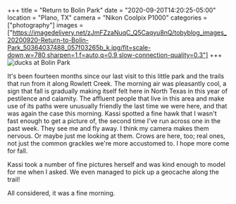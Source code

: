 +++
title = "Return to Bolin Park"
date = "2020-09-20T14:20:25-05:00"
location = "Plano, TX"
camera = "Nikon Coolpix P1000"
categories = ["photography"]
images = ["https://imagedelivery.net/zJmFZzaNuqC_Q5Caqyu8nQ/tobyblog_images_20200920-Return-to-Bolin-Park_50364037488_057f03265b_k.jpg/fit=scale-down,w=780,sharpen=1,f=auto,q=0.9,slow-connection-quality=0.3"]
+++
![ducks at Bolin Park](https://imagedelivery.net/zJmFZzaNuqC_Q5Caqyu8nQ/tobyblog_images_20200920-Return-to-Bolin-Park_50364037488_057f03265b_k.jpg/fit=scale-down,w=780,sharpen=1,f=auto,q=0.9,slow-connection-quality=0.3)
<!--more-->

It's been fourteen months since our last visit to this little park and the trails that run from it along Rowlett Creek. The morning air was pleasantly cool, a sign that fall is gradually making itself felt here in North Texas in this year of pestilence and calamity. The affluent people that live in this area and make use of its paths were unusually friendly the last time we were here, and that was again the case this morning. Kassi spotted a fine hawk that I wasn't fast enough to get a picture of, the second time I've run across one in the past week. They see me and fly away. I think my camera makes them nervous. Or maybe just me looking at them. Crows are here, too; real ones, not just the common grackles we're more accustomed to. I hope more come for fall. 

Kassi took a number of fine pictures herself and was kind enough to model for me when I asked. We even managed to pick up a geocache along the trail! 

All considered, it was a fine morning. 

<div id="gallery" style="display:none;">
		<img alt="" src="/images/20200920-Return-to-Bolin-Park/50364895522_8d9b05e6a6.jpg"
			data-image="https://imagedelivery.net/zJmFZzaNuqC_Q5Caqyu8nQ/tobyblog_images_20200920-Return-to-Bolin-Park_50364895522_749b12ae48_k.jpg/fit=scale-down,w=780,sharpen=1,f=auto,q=0.9,slow-connection-quality=0.3">
		<img alt="" src="/images/20200920-Return-to-Bolin-Park/50364038033_3584d42448.jpg"
			data-image="https://imagedelivery.net/zJmFZzaNuqC_Q5Caqyu8nQ/tobyblog_images_20200920-Return-to-Bolin-Park_50364038033_3b80fe80dd_k.jpg/fit=scale-down,w=780,sharpen=1,f=auto,q=0.9,slow-connection-quality=0.3">
		<img alt="" src="/images/20200920-Return-to-Bolin-Park/50364731906_5718a4202d.jpg"
			data-image="https://imagedelivery.net/zJmFZzaNuqC_Q5Caqyu8nQ/tobyblog_images_20200920-Return-to-Bolin-Park_50364731906_c905f7d2ee_k.jpg/fit=scale-down,w=780,sharpen=1,f=auto,q=0.9,slow-connection-quality=0.3">
		<img alt="" src="/images/20200920-Return-to-Bolin-Park/50364898397_94d0de586d.jpg"
			data-image="https://imagedelivery.net/zJmFZzaNuqC_Q5Caqyu8nQ/tobyblog_images_20200920-Return-to-Bolin-Park_50364898397_5b6e936d1a_k.jpg/fit=scale-down,w=780,sharpen=1,f=auto,q=0.9,slow-connection-quality=0.3">
		<img alt="" src="/images/20200920-Return-to-Bolin-Park/50364898547_2b2600fdb1.jpg"
			data-image="https://imagedelivery.net/zJmFZzaNuqC_Q5Caqyu8nQ/tobyblog_images_20200920-Return-to-Bolin-Park_50364898547_1f93fb2b1f_k.jpg/fit=scale-down,w=780,sharpen=1,f=auto,q=0.9,slow-connection-quality=0.3">
		<img alt="" src="/images/20200920-Return-to-Bolin-Park/50364732396_900c5f3568.jpg"
			data-image="https://imagedelivery.net/zJmFZzaNuqC_Q5Caqyu8nQ/tobyblog_images_20200920-Return-to-Bolin-Park_50364732396_1804fadafc_k.jpg/fit=scale-down,w=780,sharpen=1,f=auto,q=0.9,slow-connection-quality=0.3">
		<img alt="" src="/images/20200920-Return-to-Bolin-Park/50364037383_dd1cb50787.jpg"
			data-image="https://imagedelivery.net/zJmFZzaNuqC_Q5Caqyu8nQ/tobyblog_images_20200920-Return-to-Bolin-Park_50364037383_63ae16dd45_k.jpg/fit=scale-down,w=780,sharpen=1,f=auto,q=0.9,slow-connection-quality=0.3">
		<img alt="Untitled" src="/images/20200920-Return-to-Bolin-Park/50364731326_4a3062d89c.jpg"
			data-image="https://imagedelivery.net/zJmFZzaNuqC_Q5Caqyu8nQ/tobyblog_images_20200920-Return-to-Bolin-Park_50364731326_85241991a1_k.jpg/fit=scale-down,w=780,sharpen=1,f=auto,q=0.9,slow-connection-quality=0.3">
		<img alt="" src="/images/20200920-Return-to-Bolin-Park/50364035553_fe98e33e11.jpg"
			data-image="https://imagedelivery.net/zJmFZzaNuqC_Q5Caqyu8nQ/tobyblog_images_20200920-Return-to-Bolin-Park_50364035553_87f8898750_k.jpg/fit=scale-down,w=780,sharpen=1,f=auto,q=0.9,slow-connection-quality=0.3">
		<img alt="" src="/images/20200920-Return-to-Bolin-Park/50364897672_428061928d.jpg"
			data-image="https://imagedelivery.net/zJmFZzaNuqC_Q5Caqyu8nQ/tobyblog_images_20200920-Return-to-Bolin-Park_50364897672_168304e50a_k.jpg/fit=scale-down,w=780,sharpen=1,f=auto,q=0.9,slow-connection-quality=0.3">
		<img alt="" src="/images/20200920-Return-to-Bolin-Park/50364037848_569589fca8.jpg"
			data-image="https://imagedelivery.net/zJmFZzaNuqC_Q5Caqyu8nQ/tobyblog_images_20200920-Return-to-Bolin-Park_50364037848_87abe99229_k.jpg/fit=scale-down,w=780,sharpen=1,f=auto,q=0.9,slow-connection-quality=0.3">
		<img alt="" src="/images/20200920-Return-to-Bolin-Park/50364896207_0a514d7068.jpg"
			data-image="https://imagedelivery.net/zJmFZzaNuqC_Q5Caqyu8nQ/tobyblog_images_20200920-Return-to-Bolin-Park_50364896207_9997c691e1_k.jpg/fit=scale-down,w=780,sharpen=1,f=auto,q=0.9,slow-connection-quality=0.3">
		<img alt="" src="/images/20200920-Return-to-Bolin-Park/50364897862_82a8487863.jpg"
			data-image="https://imagedelivery.net/zJmFZzaNuqC_Q5Caqyu8nQ/tobyblog_images_20200920-Return-to-Bolin-Park_50364897862_509946b42d_k.jpg/fit=scale-down,w=780,sharpen=1,f=auto,q=0.9,slow-connection-quality=0.3">
		<img alt="" src="/images/20200920-Return-to-Bolin-Park/50364036118_1e856d4bf0.jpg"
			data-image="https://imagedelivery.net/zJmFZzaNuqC_Q5Caqyu8nQ/tobyblog_images_20200920-Return-to-Bolin-Park_50364036118_899d33b1ce_k.jpg/fit=scale-down,w=780,sharpen=1,f=auto,q=0.9,slow-connection-quality=0.3">
		<img alt="" src="/images/20200920-Return-to-Bolin-Park/50364734256_b9f6185c37.jpg"
			data-image="https://imagedelivery.net/zJmFZzaNuqC_Q5Caqyu8nQ/tobyblog_images_20200920-Return-to-Bolin-Park_50364734256_4f2f6d1dac_k.jpg/fit=scale-down,w=780,sharpen=1,f=auto,q=0.9,slow-connection-quality=0.3">
		<img alt="" src="/images/20200920-Return-to-Bolin-Park/50364036988_e15860ee5b.jpg"
			data-image="https://imagedelivery.net/zJmFZzaNuqC_Q5Caqyu8nQ/tobyblog_images_20200920-Return-to-Bolin-Park_50364036988_140b16564a_k.jpg/fit=scale-down,w=780,sharpen=1,f=auto,q=0.9,slow-connection-quality=0.3">
		<img alt="" src="/images/20200920-Return-to-Bolin-Park/50364896092_18d4fff41b.jpg"
			data-image="https://imagedelivery.net/zJmFZzaNuqC_Q5Caqyu8nQ/tobyblog_images_20200920-Return-to-Bolin-Park_50364896092_57bd4e7d1e_k.jpg/fit=scale-down,w=780,sharpen=1,f=auto,q=0.9,slow-connection-quality=0.3">
		<img alt="" src="/images/20200920-Return-to-Bolin-Park/50364036743_328548ab33.jpg"
			data-image="https://imagedelivery.net/zJmFZzaNuqC_Q5Caqyu8nQ/tobyblog_images_20200920-Return-to-Bolin-Park_50364036743_a73c6aa24c_k.jpg/fit=scale-down,w=780,sharpen=1,f=auto,q=0.9,slow-connection-quality=0.3">
		<img alt="" src="/images/20200920-Return-to-Bolin-Park/50364038453_eff240e773.jpg"
			data-image="https://imagedelivery.net/zJmFZzaNuqC_Q5Caqyu8nQ/tobyblog_images_20200920-Return-to-Bolin-Park_50364038453_31eca66fb3_k.jpg/fit=scale-down,w=780,sharpen=1,f=auto,q=0.9,slow-connection-quality=0.3">
		<img alt="" src="/images/20200920-Return-to-Bolin-Park/50364037488_11d5eb65eb.jpg"
			data-image="https://imagedelivery.net/zJmFZzaNuqC_Q5Caqyu8nQ/tobyblog_images_20200920-Return-to-Bolin-Park_50364037488_057f03265b_k.jpg/fit=scale-down,w=780,sharpen=1,f=auto,q=0.9,slow-connection-quality=0.3">
		<img alt="" src="/images/20200920-Return-to-Bolin-Park/50364035238_1c77e4f7cb.jpg"
			data-image="https://imagedelivery.net/zJmFZzaNuqC_Q5Caqyu8nQ/tobyblog_images_20200920-Return-to-Bolin-Park_50364035238_9fc198a1f6_k.jpg/fit=scale-down,w=780,sharpen=1,f=auto,q=0.9,slow-connection-quality=0.3">
		<img alt="" src="/images/20200920-Return-to-Bolin-Park/50364733026_6f1e040e01.jpg"
			data-image="https://imagedelivery.net/zJmFZzaNuqC_Q5Caqyu8nQ/tobyblog_images_20200920-Return-to-Bolin-Park_50364733026_290c1f25b2_k.jpg/fit=scale-down,w=780,sharpen=1,f=auto,q=0.9,slow-connection-quality=0.3">
		<img alt="" src="/images/20200920-Return-to-Bolin-Park/50364035048_894c4cc1e7.jpg"
			data-image="https://imagedelivery.net/zJmFZzaNuqC_Q5Caqyu8nQ/tobyblog_images_20200920-Return-to-Bolin-Park_50364035048_2ef101a9a3_k.jpg/fit=scale-down,w=780,sharpen=1,f=auto,q=0.9,slow-connection-quality=0.3">
		<img alt="" src="/images/20200920-Return-to-Bolin-Park/50364895197_32a48f245d.jpg"
			data-image="https://imagedelivery.net/zJmFZzaNuqC_Q5Caqyu8nQ/tobyblog_images_20200920-Return-to-Bolin-Park_50364895197_2ecdc0dbf7_k.jpg/fit=scale-down,w=780,sharpen=1,f=auto,q=0.9,slow-connection-quality=0.3">
		<img alt="" src="/images/20200920-Return-to-Bolin-Park/50364038333_a1301e5d7e.jpg"
			data-image="https://imagedelivery.net/zJmFZzaNuqC_Q5Caqyu8nQ/tobyblog_images_20200920-Return-to-Bolin-Park_50364038333_d8cadb8d4a_k.jpg/fit=scale-down,w=780,sharpen=1,f=auto,q=0.9,slow-connection-quality=0.3">
		<img alt="" src="/images/20200920-Return-to-Bolin-Park/50364732751_2284df6bfe.jpg"
			data-image="https://imagedelivery.net/zJmFZzaNuqC_Q5Caqyu8nQ/tobyblog_images_20200920-Return-to-Bolin-Park_50364732751_1b998b45ca_k.jpg/fit=scale-down,w=780,sharpen=1,f=auto,q=0.9,slow-connection-quality=0.3">
		<img alt="" src="/images/20200920-Return-to-Bolin-Park/50364035948_900c5f3568.jpg"
			data-image="https://imagedelivery.net/zJmFZzaNuqC_Q5Caqyu8nQ/tobyblog_images_20200920-Return-to-Bolin-Park_50364035948_846b9c1491_k.jpg/fit=scale-down,w=780,sharpen=1,f=auto,q=0.9,slow-connection-quality=0.3">
		<img alt="" src="/images/20200920-Return-to-Bolin-Park/50364733741_f1bfe34544.jpg"
			data-image="https://imagedelivery.net/zJmFZzaNuqC_Q5Caqyu8nQ/tobyblog_images_20200920-Return-to-Bolin-Park_50364733741_13b6c01a4d_k.jpg/fit=scale-down,w=780,sharpen=1,f=auto,q=0.9,slow-connection-quality=0.3">
		<img alt="" src="/images/20200920-Return-to-Bolin-Park/50364895052_32e28af2dd.jpg"
			data-image="https://imagedelivery.net/zJmFZzaNuqC_Q5Caqyu8nQ/tobyblog_images_20200920-Return-to-Bolin-Park_50364895052_def01982d0_k.jpg/fit=scale-down,w=780,sharpen=1,f=auto,q=0.9,slow-connection-quality=0.3">
		<img alt="" src="/images/20200920-Return-to-Bolin-Park/50364037203_b5e8a5c6ce.jpg"
			data-image="https://imagedelivery.net/zJmFZzaNuqC_Q5Caqyu8nQ/tobyblog_images_20200920-Return-to-Bolin-Park_50364037203_b1beec8724_k.jpg/fit=scale-down,w=780,sharpen=1,f=auto,q=0.9,slow-connection-quality=0.3">
		<img alt="" src="/images/20200920-Return-to-Bolin-Park/50364037623_ce1a255345.jpg"
			data-image="https://imagedelivery.net/zJmFZzaNuqC_Q5Caqyu8nQ/tobyblog_images_20200920-Return-to-Bolin-Park_50364037623_6a3d256f71_k.jpg/fit=scale-down,w=780,sharpen=1,f=auto,q=0.9,slow-connection-quality=0.3">
		<img alt="" src="/images/20200920-Return-to-Bolin-Park/50364734526_20579e0cd8.jpg"
			data-image="https://imagedelivery.net/zJmFZzaNuqC_Q5Caqyu8nQ/tobyblog_images_20200920-Return-to-Bolin-Park_50364734526_5557c05632_k.jpg/fit=scale-down,w=780,sharpen=1,f=auto,q=0.9,slow-connection-quality=0.3">
		<img alt="" src="/images/20200920-Return-to-Bolin-Park/50364038648_dabd71fb61.jpg"
			data-image="https://imagedelivery.net/zJmFZzaNuqC_Q5Caqyu8nQ/tobyblog_images_20200920-Return-to-Bolin-Park_50364038648_9f82e3b192_k.jpg/fit=scale-down,w=780,sharpen=1,f=auto,q=0.9,slow-connection-quality=0.3">
</div>
